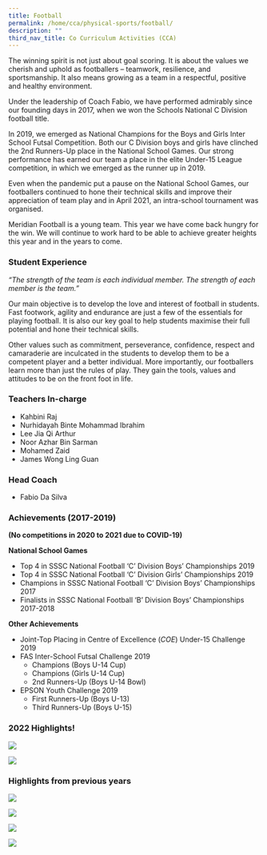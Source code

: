 ```yaml
---
title: Football
permalink: /home/cca/physical-sports/football/
description: ""
third_nav_title: Co Curriculum Activities (CCA)
---
```


The winning spirit is not just about goal scoring. It is about the values we cherish and uphold as footballers – teamwork, resilience, and sportsmanship. It also means growing as a team in a respectful, positive and healthy environment.

  
Under the leadership of Coach Fabio, we have performed admirably since our founding days in 2017, when we won the Schools National C Division football title.

  
In 2019, we emerged as National Champions for the Boys and Girls Inter School Futsal Competition. Both our C Division boys and girls have clinched the 2nd Runners-Up place in the National School Games. Our strong performance has earned our team a place in the elite Under-15 League competition, in which we emerged as the runner up in 2019.

  
Even when the pandemic put a pause on the National School Games, our footballers continued to hone their technical skills and improve their appreciation of team play and in April 2021, an intra-school tournament was organised.

  
Meridian Football is a young team. This year we have come back hungry for the win. We will continue to work hard to be able to achieve greater heights this year and in the years to come.

### Student Experience

_“The strength of the team is each individual member. The strength of each member is the team.”_

  
Our main objective is to develop the love and interest of football in students. Fast footwork, agility and endurance are just a few of the essentials for playing football. It is also our key goal to help students maximise their full potential and hone their technical skills.

  
Other values such as commitment, perseverance, confidence, respect and camaraderie are inculcated in the students to develop them to be a competent player and a better individual. More importantly, our footballers learn more than just the rules of play. They gain the tools, values and attitudes to be on the front foot in life.

### Teachers In-charge

*   Kahbini Raj
*   Nurhidayah Binte Mohammad Ibrahim
*   Lee Jia Qi Arthur
*   Noor Azhar Bin Sarman
*   Mohamed Zaid
*   James Wong Ling Guan

### Head Coach

*   Fabio Da Silva

### Achievements (2017-2019)

**(No competitions in 2020 to 2021 due to COVID-19)**

**National School Games**

*   Top 4 in SSSC National Football ‘C’ Division Boys’ Championships 2019
*   Top 4 in SSSC National Football ‘C’ Division Girls’ Championships 2019
*   Champions in SSSC National Football ‘C’ Division Boys’ Championships 2017
*   Finalists in SSSC National Football ‘B’ Division Boys’ Championships 2017-2018

**Other Achievements**

*   Joint-Top Placing in Centre of Excellence (_COE_) Under-15 Challenge 2019
*   FAS Inter-School Futsal Challenge 2019
    *   Champions (Boys U-14 Cup)
    *   Champions (Girls U-14 Cup)
    *   2nd Runners-Up (Boys U-14 Bowl)
*   EPSON Youth Challenge 2019
    *   First Runners-Up (Boys U-13)
    *   Third Runners-Up (Boys U-15)

### 2022 Highlights!

![](/images/Football-5.jpg)

![](/images/Football-6.jpg)

### Highlights from previous years

![](/images/Football-1.jpg)

![](/images/Football-2.jpg)

![](/images/Football-3.jpg)

![](/images/Football-4.jpg)